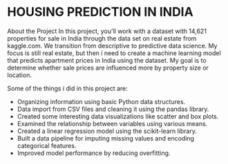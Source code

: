 # HOUSING PREDICTION IN INDIA
About the Project 
In this project, you'll work with a dataset with 14,621 properties for sale in India through the data set on real estate from kaggle.com. We transition from descriptive to predictive data science. My focus is still real estate, but then i need to create a machine learning model that predicts apartment prices in India using the dataset.
My goal is to determine whether sale prices are influenced more by property size or location.

Some of the things i did in this project are:
- Organizing information using basic Python data structures.
- Data import from CSV files and cleaning it using the pandas library.
- Created some interesting  data visualizations like scatter and box plots.
- Examined the relationship between variables using various means.
- Created a linear regression model using the scikit-learn library.
- Built a data pipeline for imputing missing values and encoding categorical features.
- Improved model performance by reducing overfitting.

